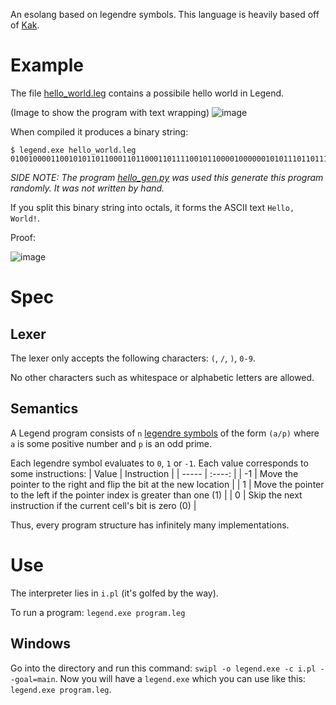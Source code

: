 
 An esolang based on legendre symbols. This language is heavily based off of [Kak](https://esolangs.org/wiki/Kak).
 
# Example
 
 The file [hello_world.leg](hello_world.leg) contains a possibile hello world in Legend. 
 
 (Image to show the program with text wrapping)
 ![image](https://user-images.githubusercontent.com/92041779/193173700-8d5336aa-b9cc-4769-9318-df917f1d14c7.png)

 When compiled it produces a binary string:
 
 ```
 $ legend.exe hello_world.leg
 010010000110010101101100011011000110111100101100001000000101011101101111011100100110110001100100001000010
 ```
 
 *SIDE NOTE: The program [hello_gen.py](hello_gen.py) was used this generate this program randomly. It was not written by hand.*
 
 If you split this binary string into octals, it forms the ASCII text `Hello, World!`. 
 
 Proof:
 
 ![image](https://user-images.githubusercontent.com/92041779/193173857-695720ab-2cea-4bfd-9c02-b443efd060d1.png)

# Spec

 ## Lexer

  The lexer only accepts the following characters:
   `(`, `/`, `)`, `0-9`.
 
  No other characters such as whitespace or alphabetic letters are allowed.
 
 ## Semantics
  A Legend program consists of `n` [legendre symbols](https://en.wikipedia.org/wiki/Legendre_symbol) of the form `(a/p)` where `a` is some positive number and `p` is an odd prime. 
  
  Each legendre symbol evaluates to `0`, `1` or `-1`. Each value corresponds to some instructions:
  | Value |                          Instruction                                      |
  | ----- |                            :----:                                         |
  | -1    | Move the pointer to the right and flip the bit at the new location        |
  | 1     | Move the pointer to the left if the pointer index is greater than one (1) |
  | 0     | Skip the next instruction if the current cell's bit is zero (0)           |
  
  Thus, every program structure has infinitely many implementations.
  
# Use

 The interpreter lies in `i.pl` (it's golfed by the way). 
 
 To run a program: `legend.exe program.leg`
 
 ## Windows
 
  Go into the directory and run this command: `swipl -o legend.exe -c i.pl --goal=main`. Now you will have a `legend.exe` which you can use like this: `legend.exe program.leg`.
